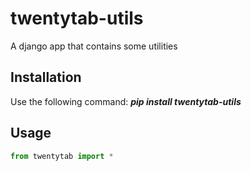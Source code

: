 twentytab-utils
===============

A django app that contains some utilities

## Installation

Use the following command: <b><i>pip install twentytab-utils</i></b>


## Usage

```py
from twentytab import *


```
